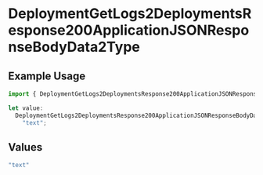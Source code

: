# DeploymentGetLogs2DeploymentsResponse200ApplicationJSONResponseBodyData2Type

## Example Usage

```typescript
import { DeploymentGetLogs2DeploymentsResponse200ApplicationJSONResponseBodyData2Type } from "@orq-ai/node/models/operations";

let value:
  DeploymentGetLogs2DeploymentsResponse200ApplicationJSONResponseBodyData2Type =
    "text";
```

## Values

```typescript
"text"
```
